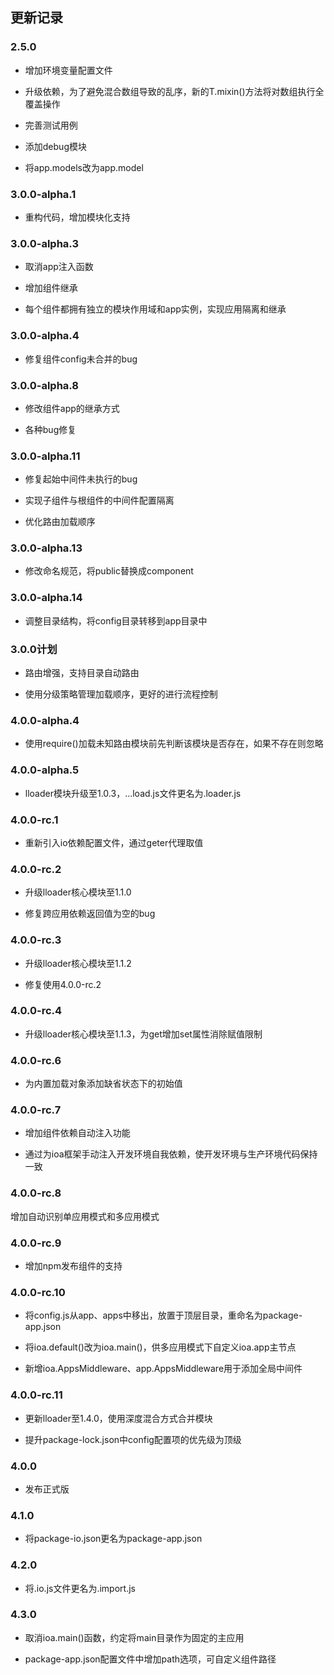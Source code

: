 ## 更新记录

### 2.5.0

* 增加环境变量配置文件

* 升级依赖，为了避免混合数组导致的乱序，新的T.mixin()方法将对数组执行全覆盖操作

* 完善测试用例

* 添加debug模块

* 将app.models改为app.model

### 3.0.0-alpha.1

* 重构代码，增加模块化支持

### 3.0.0-alpha.3

* 取消app注入函数

* 增加组件继承

* 每个组件都拥有独立的模块作用域和app实例，实现应用隔离和继承

### 3.0.0-alpha.4

* 修复组件config未合并的bug


### 3.0.0-alpha.8

* 修改组件app的继承方式

* 各种bug修复

### 3.0.0-alpha.11

* 修复起始中间件未执行的bug

* 实现子组件与根组件的中间件配置隔离

* 优化路由加载顺序

### 3.0.0-alpha.13

* 修改命名规范，将public替换成component

### 3.0.0-alpha.14

* 调整目录结构，将config目录转移到app目录中

### 3.0.0计划

* 路由增强，支持目录自动路由

* 使用分级策略管理加载顺序，更好的进行流程控制

### 4.0.0-alpha.4

* 使用require()加载未知路由模块前先判断该模块是否存在，如果不存在则忽略

### 4.0.0-alpha.5

* lloader模块升级至1.0.3，...load.js文件更名为.loader.js

### 4.0.0-rc.1

* 重新引入io依赖配置文件，通过geter代理取值

### 4.0.0-rc.2

* 升级lloader核心模块至1.1.0

* 修复跨应用依赖返回值为空的bug

### 4.0.0-rc.3

* 升级lloader核心模块至1.1.2

* 修复使用4.0.0-rc.2

### 4.0.0-rc.4

* 升级lloader核心模块至1.1.3，为get增加set属性消除赋值限制

### 4.0.0-rc.6

* 为内置加载对象添加缺省状态下的初始值

### 4.0.0-rc.7

* 增加组件依赖自动注入功能

* 通过为ioa框架手动注入开发环境自我依赖，使开发环境与生产环境代码保持一致

### 4.0.0-rc.8

增加自动识别单应用模式和多应用模式

### 4.0.0-rc.9

* 增加npm发布组件的支持

### 4.0.0-rc.10

* 将config.js从app、apps中移出，放置于顶层目录，重命名为package-app.json

* 将ioa.default()改为ioa.main()，供多应用模式下自定义ioa.app主节点

* 新增ioa.AppsMiddleware、app.AppsMiddleware用于添加全局中间件

### 4.0.0-rc.11

* 更新lloader至1.4.0，使用深度混合方式合并模块

* 提升package-lock.json中config配置项的优先级为顶级

### 4.0.0

* 发布正式版

### 4.1.0

* 将package-io.json更名为package-app.json

### 4.2.0

* 将.io.js文件更名为.import.js

### 4.3.0

* 取消ioa.main()函数，约定将main目录作为固定的主应用

* package-app.json配置文件中增加path选项，可自定义组件路径